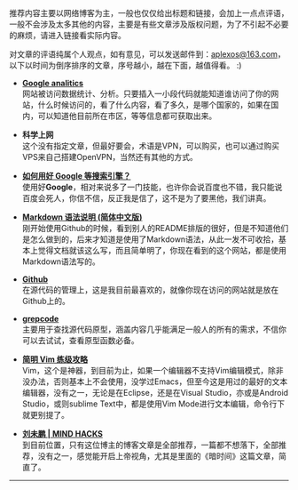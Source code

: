 推荐内容主要以网络博客为主，一般也仅仅给出标题和链接，会加上一点点评语，一般不会涉及太多其他的内容，主要是有些文章涉及版权问题，为了不引起不必要的麻烦，请进入链接看实际内容。

对文章的评语纯属个人观点，如有意见，可以发送邮件到：aplexos@163.com，以下以时间为倒序排序的文章，序号越小，越在下面，越值得看。 :)

* **[Google analitics](https://www.google.com/analytics/)**  
网站被访问数据统计、分析。只要插入一小段代码就能知道谁访问了你的网站，什么时候访问的，看了什么内容，看了多久，是哪个国家的，如果在国内，可以知道他目前所在市区，等等信息都可获取出来。

* **科学上网**  
这个没有指定文章，但最好要会，术语是VPN，可以购买，也可以通过购买VPS来自己搭建OpenVPN，当然还有其他的方式。

* **[如何用好 Google 等搜索引擎？](http://www.zhihu.com/question/20161362)**  
使用好**Google**，相对来说多了一门技能，也许你会说百度也不错，我只能说百度会死人，你信不信，反正我是信了，这不是为了要黑他，我们讲真。

* **[Markdown 语法说明 (简体中文版)](http://wowubuntu.com/markdown/)**  
刚开始使用Github的时候，看到别人的README排版的很好，但是不知道他们是怎么做到的，后来才知道是使用了Markdown语法，从此一发不可收拾，基本上觉得文档就该这么写，而且简单明了，你现在看到的这个网站，都是使用Markdown语法写的。

* **[Github](https://github.com/xirong/my-git/blob/master/how-to-use-github.md)**  
在源代码的管理上，这是我目前最喜欢的，就像你现在访问的网站就是放在Github上的。

* **[grepcode](http://grepcode.com/)**  
主要用于查找源代码原型，涵盖内容几乎能满足一般人的所有的需求，不信你可以去试试，查看原型函数必备。

* **[简明 Vim 练级攻略](http://coolshell.cn/articles/5426.html)**  
Vim，这个是神器，到目前为止，如果一个编辑器不支持Vim编辑模式，除非没办法，否则基本上不会使用，没学过Emacs，但至今这是用过的最好的文本编辑器，没有之一，无论是在Eclipse，还是在Visual Studio，亦或是Android Studio，或则sublime Text中，都是使用Vim Mode进行文本编辑，命令行下就更别提了。

* **[刘未鹏 | MIND HACKS](http://mindhacks.cn/)**  
到目前位置，只有这位博主的博客文章是全部推荐，一篇都不想落下，全部推荐，没有之一，感觉能开启上帝视角，尤其是里面的《暗时间》这篇文章，简直了。

<script type="text/javascript"src="../../js/analytics.js"></script>
<div style="display: none;"><script language='javascript' type='text/javascript' src='http://js.users.51.la/19023250.js'></script></div>

---
